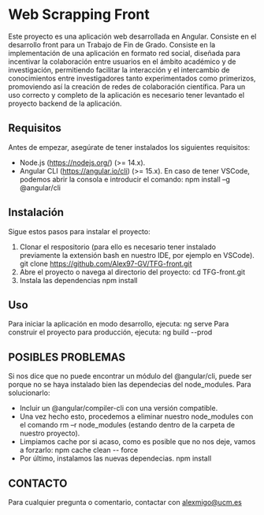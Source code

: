 # Web Scrapping Front
Este proyecto es una aplicación web desarrollada en Angular. Consiste en el desarrollo front para un Trabajo de Fin de Grado. Consiste en la implementación de una aplicación en formato red social, diseñada para incentivar la colaboración entre usuarios en el ámbito académico y de investigación, permitiendo facilitar la interacción y el intercambio de conocimientos entre investigadores tanto experimentados como primerizos, promoviendo así la creación de redes de colaboración científica. Para un uso correcto y completo de la aplicación es necesario tener levantado el proyecto backend de la aplicación.

## Requisitos
Antes de empezar, asegúrate de tener instalados los siguientes requisitos:
- Node.js (https://nodejs.org/) (>= 14.x).
- Angular CLI (https://angular.io/cli) (>= 15.x). En caso de tener VSCode, podemos abrir la consola e introducir el comando: npm install –g @angular/cli

## Instalación
Sigue estos pasos para instalar el proyecto: 
1. Clonar el respositorio (para ello es necesario tener instalado previamente la extensión bash en nuestro IDE, por ejemplo en VSCode).
   git clone https://github.com/Alex97-GV/TFG-front.git
2. Abre el proyecto o navega al directorio del proyecto:
   cd TFG-front.git
3. Instala las dependencias
   npm install

## Uso
Para iniciar la aplicación en modo desarrollo, ejecuta:
  ng serve
Para construir el proyecto para producción, ejecuta:
  ng build --prod

## POSIBLES PROBLEMAS ##
Si nos dice que no puede encontrar un módulo del @angular/cli, puede ser porque no se haya instalado bien las dependecias del node_modules. Para solucionarlo:
- Incluir un @angular/compiler-cli con una versión compatible.
- Una vez hecho esto, procedemos a eliminar nuestro node_modules con el comando rm –r node_modules (estando dentro de la carpeta de nuestro proyecto).
- Limpiamos cache por si acaso, como es posible que no nos deje, vamos a forzarlo:
  npm cache clean -- force
- Por último, instalamos las nuevas dependecias.
  npm install

## CONTACTO
Para cualquier pregunta o comentario, contactar con alexmigo@ucm.es
 
